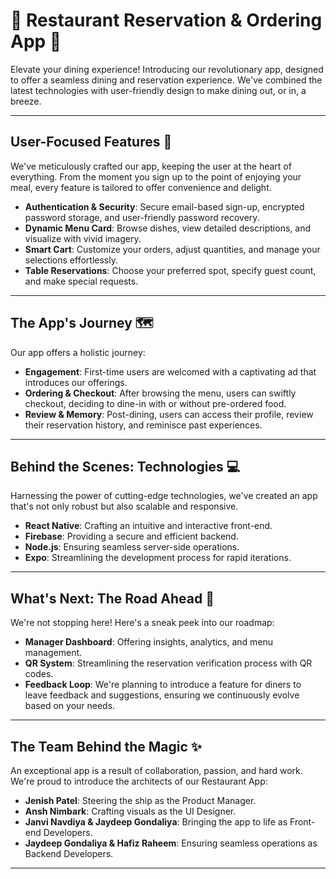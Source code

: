 # 🍲 Restaurant Reservation & Ordering App 🍴

Elevate your dining experience! Introducing our revolutionary app, designed to offer a seamless dining and reservation experience. We've combined the latest technologies with user-friendly design to make dining out, or in, a breeze.

---

## User-Focused Features 🚀

We've meticulously crafted our app, keeping the user at the heart of everything. From the moment you sign up to the point of enjoying your meal, every feature is tailored to offer convenience and delight.

- **Authentication & Security**: Secure email-based sign-up, encrypted password storage, and user-friendly password recovery.
- **Dynamic Menu Card**: Browse dishes, view detailed descriptions, and visualize with vivid imagery.
- **Smart Cart**: Customize your orders, adjust quantities, and manage your selections effortlessly.
- **Table Reservations**: Choose your preferred spot, specify guest count, and make special requests.

---

## The App's Journey 🗺️

Our app offers a holistic journey:
- **Engagement**: First-time users are welcomed with a captivating ad that introduces our offerings.
- **Ordering & Checkout**: After browsing the menu, users can swiftly checkout, deciding to dine-in with or without pre-ordered food.
- **Review & Memory**: Post-dining, users can access their profile, review their reservation history, and reminisce past experiences.

---

## Behind the Scenes: Technologies 💻

Harnessing the power of cutting-edge technologies, we've created an app that's not only robust but also scalable and responsive.
- **React Native**: Crafting an intuitive and interactive front-end.
- **Firebase**: Providing a secure and efficient backend.
- **Node.js**: Ensuring seamless server-side operations.
- **Expo**: Streamlining the development process for rapid iterations.

---

## What's Next: The Road Ahead 🌟

We're not stopping here! Here's a sneak peek into our roadmap:
- **Manager Dashboard**: Offering insights, analytics, and menu management.
- **QR System**: Streamlining the reservation verification process with QR codes.
- **Feedback Loop**: We're planning to introduce a feature for diners to leave feedback and suggestions, ensuring we continuously evolve based on your needs.

---

## The Team Behind the Magic ✨

An exceptional app is a result of collaboration, passion, and hard work. We're proud to introduce the architects of our Restaurant App:
- **Jenish Patel**: Steering the ship as the Product Manager.
- **Ansh Nimbark**: Crafting visuals as the UI Designer.
- **Janvi Navdiya & Jaydeep Gondaliya**: Bringing the app to life as Front-end Developers.
- **Jaydeep Gondaliya & Hafiz Raheem**: Ensuring seamless operations as Backend Developers.

---


